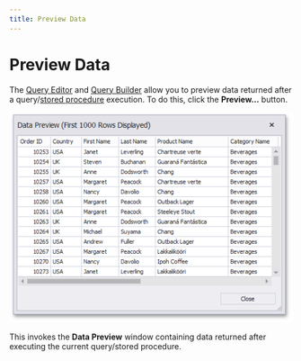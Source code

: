 ```yaml
---
title: Preview Data
---
```

# Preview Data
The [Query Editor](../../../../dashboard-for-desktop/articles/dashboard-designer/working-with-data/using-the-query-editor.md) and [Query Builder](../../../../dashboard-for-desktop/articles/dashboard-designer/working-with-data/using-the-query-builder.md) allow you to preview data returned after a query/[stored procedure](../../../../dashboard-for-desktop/articles/dashboard-designer/working-with-data/stored-procedures.md) execution. To do this, click the **Preview...** button.

![DataPreviewDialog_CustomSQLWithParameter](../../../images/Img118185.png)

This invokes the **Data Preview** window containing data returned after executing the current query/stored procedure.